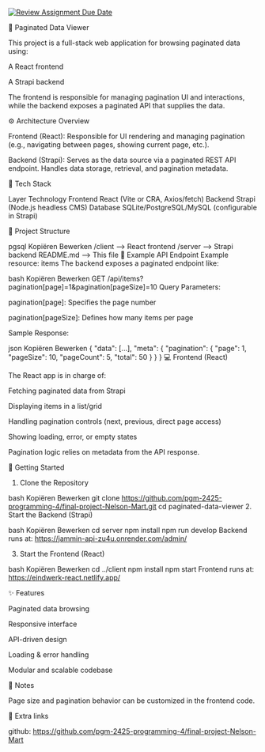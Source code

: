 [![Review Assignment Due Date](https://classroom.github.com/assets/deadline-readme-button-22041afd0340ce965d47ae6ef1cefeee28c7c493a6346c4f15d667ab976d596c.svg)](https://classroom.github.com/a/GeL61fu8)

🔗 Paginated Data Viewer

This project is a full-stack web application for browsing paginated data using:

A React frontend

A Strapi backend

The frontend is responsible for managing pagination UI and interactions, while the backend exposes a paginated API that supplies the data.

⚙️ Architecture Overview

Frontend (React):
Responsible for UI rendering and managing pagination (e.g., navigating between pages, showing current page, etc.).

Backend (Strapi):
Serves as the data source via a paginated REST API endpoint. Handles data storage, retrieval, and pagination metadata.

🧱 Tech Stack

Layer	Technology
Frontend	React (Vite or CRA, Axios/fetch)
Backend	Strapi (Node.js headless CMS)
Database	SQLite/PostgreSQL/MySQL (configurable in Strapi)

📁 Project Structure

pgsql
Kopiëren
Bewerken
/client         --> React frontend
/server         --> Strapi backend
README.md       --> This file
🔌 Example API Endpoint
Example resource: items
The backend exposes a paginated endpoint like:

bash
Kopiëren
Bewerken
GET /api/items?pagination[page]=1&pagination[pageSize]=10
Query Parameters:

pagination[page]: Specifies the page number

pagination[pageSize]: Defines how many items per page

Sample Response:

json
Kopiëren
Bewerken
{
  "data": [...],
  "meta": {
    "pagination": {
      "page": 1,
      "pageSize": 10,
      "pageCount": 5,
      "total": 50
    }
  }
}
💻 Frontend (React)

The React app is in charge of:

Fetching paginated data from Strapi

Displaying items in a list/grid

Handling pagination controls (next, previous, direct page access)

Showing loading, error, or empty states

Pagination logic relies on metadata from the API response.

🚀 Getting Started

1. Clone the Repository

bash
Kopiëren
Bewerken
git clone https://github.com/pgm-2425-programming-4/final-project-Nelson-Mart.git
cd paginated-data-viewer
2. Start the Backend (Strapi)

bash
Kopiëren
Bewerken
cd server
npm install
npm run develop
Backend runs at: https://jammin-api-zu4u.onrender.com/admin/

3. Start the Frontend (React)

bash
Kopiëren
Bewerken
cd ../client
npm install
npm start
Frontend runs at: https://eindwerk-react.netlify.app/

✨ Features

Paginated data browsing

Responsive interface

API-driven design

Loading & error handling

Modular and scalable codebase

📌 Notes

Page size and pagination behavior can be customized in the frontend code.

🔗 Extra links

github: https://github.com/pgm-2425-programming-4/final-project-Nelson-Mart